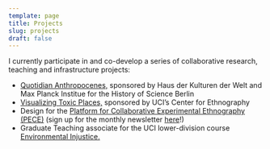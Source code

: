 ```yaml
---
template: page
title: Projects
slug: projects
draft: false
---
```

I currently participate in and co-develop a series of collaborative research, teaching and infrastructure projects:

* [Quotidian Anthropocenes,](http://disaster-sts-network.org/content/quotidian-anthropocene/essay) sponsored by Haus der Kulturen der Welt and Max Planck Institue for the History of Science Berlin
* [Visualizing Toxic Places,](http://centerforethnography.org/content/cfp-visualizing-toxic-places/essay) sponsored by UCI’s Center for Ethnography
* Design for the [Platform for Collaborative Experimental Ethnography (PECE)](https://worldpece.org/) (sign up for the monthly newsletter [here](https://github.us20.list-manage.com/subscribe?u=28f50ca38ef652df957d5cbd6&id=0ed4893b1f)!)
* Graduate Teaching associate for the UCI lower-division course [Environmental Injustice.](https://canvas.eee.uci.edu/courses/19799)